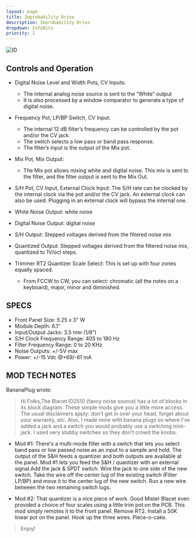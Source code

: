 ```yaml
---
layout: page
title: Improbability Drive
description: Improbability Drive
dropdown: InfoBits
priority: 1
---
```



![ID](https://github.com/FracModular/fracmodular.github.io/raw/master/assets/img/ID.jpg)

## Controls  and  Operation

- Digital  Noise  Level  and  Width  Pots,  CV  Inputs:    
  * The  internal  analog  noise  source  is  sent  to  the  “White”  output 
  * It is also processed by a window comparator to generate a type of digital noise.

- Frequency Pot,  LP/BP Switch, CV  Input: 
  * The  internal 12 dB  filter’s frequency can  be controlled by  the pot and/or the CV jack. 
  * The switch selects a low pass or band pass response.
  * The filter’s input is the output of the Mix pot.


- Mix Pot, Mix Output: 
  * The Mix pot allows mixing  white and digital noise. This mix is sent to the filter, and the filter output is sent to the Mix Out. 
  
- S/H Pot, CV Input, External Clock Input: The S/H rate can be clocked by the internal clock via the pot and/or the 
CV jack. An external clock can also be used. Plugging in an external clock will bypass the internal one.

- White Noise Output: white noise
- Digital Noise Output: digital noise
- S/H Output: Stepped voltages derived from the filtered noise mix
- Quantized Output: Stepped voltages derived from the filtered noise mix, quantized to 1V/oct steps. 
- Trimmer  RT2  Quantizer Scale  Select:  This is  set  up with  four zones  equally  spaced. 
  * From  FCCW  to CW,  you can  select: chromatic (all the notes on a keyboard), major, minor and diminished.


## SPECS

- Front Panel Size: 5.25 x 3" W 
- Module Depth: 6.1”      
- Input/Output Jacks: 3.5 mm (1/8”)
- S/H Clock Frequency Range: 40S to 180 Hz
- Filter Frequency Range: 0 to 20 KHz
- Noise Outputs:   +/-5V max
- Power:  +/-15  Vdc  @+69/-61  mA




## MOD TECH NOTES


BananaPlug wrote:

>Hi Folks,The Blacet ID2510 (fancy noise source) has a lot of blocks in its block diagram. These simple mods give you a little more access. The usual disclaimers apply: don't get in over your head, forget about your warranty, etc. Also, I made mine with banana plugs so where I've added a jack and a switch you would probably use a switching mini-jack. I used very stubby switches so they don't crowd the knobs.

* Mod #1: There's a multi-mode filter with a switch that lets you select band pass or low passed noise as an input to a sample and hold. 
    The output of the S&H feeds a quantizer and both outputs are available at the panel. Mod #1 lets you feed the S&H / quantizer with an external signal.Add the jack & SPDT switch. Wire the jack to one side of the new switch. Take the wire off the center lug of the existing switch (Filter LP/BP) and move it to the center lug of the new switch. Run a new wire between the two remaining switch lugs.

* Mod #2: That quantizer is a nice piece of work. Good Mister Blacet even provided a choice of four scales using a little trim pot on the PCB. This mod simply remotes it to the front panel.
    Remove RT2. Install a 50K linear pot on the panel. Hook up the three wires. Piece-o-cake.


> Enjoy!


